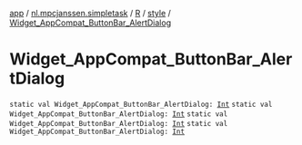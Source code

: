 [app](../../../index.md) / [nl.mpcjanssen.simpletask](../../index.md) / [R](../index.md) / [style](index.md) / [Widget_AppCompat_ButtonBar_AlertDialog](.)

# Widget_AppCompat_ButtonBar_AlertDialog

`static val Widget_AppCompat_ButtonBar_AlertDialog: `[`Int`](https://kotlinlang.org/api/latest/jvm/stdlib/kotlin/-int/index.html)
`static val Widget_AppCompat_ButtonBar_AlertDialog: `[`Int`](https://kotlinlang.org/api/latest/jvm/stdlib/kotlin/-int/index.html)
`static val Widget_AppCompat_ButtonBar_AlertDialog: `[`Int`](https://kotlinlang.org/api/latest/jvm/stdlib/kotlin/-int/index.html)
`static val Widget_AppCompat_ButtonBar_AlertDialog: `[`Int`](https://kotlinlang.org/api/latest/jvm/stdlib/kotlin/-int/index.html)